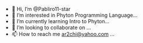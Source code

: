 - 👋 Hi, I’m @Pabliro11-star
- 👀 I’m interested in Phyton Programming Language...
- 🌱 I’m currently learning Intro to Phyton...
- 💞️ I’m looking to collaborate on ...
- 📫 How to reach me ar2chi@yahoo.com ...

<!---
Pabliro11-star/Pabliro11-star is a ✨ special ✨ repository because its `README.md` (this file) appears on your GitHub profile.
You can click the Preview link to take a look at your changes.
--->
